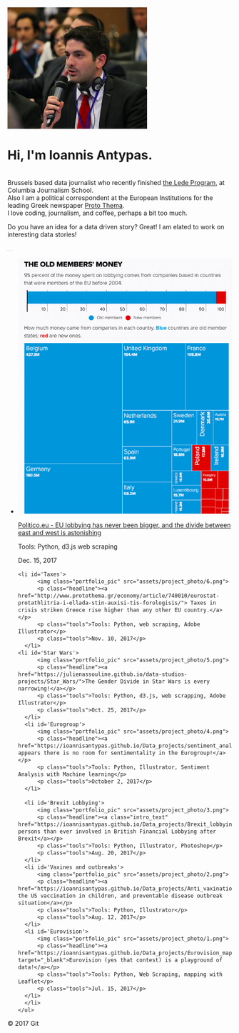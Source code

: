 <!doctype html>
<html>
<head>
  <link href="https://fonts.googleapis.com/css?family=Bree+Serif" rel="stylesheet">
  <link rel="stylesheet" href="assets/css/main.css">
  <title>Ioannis Antypas</title>
  <meta charset="utf-8">
  <meta http-equiv="X-UA-Compatible" content="IE=edge">
  <meta name="viewport" content="width=device-width, initial-scale=1">
  <meta name="description" content="Ioannis Antypas - Portfolio">
  <meta name="keywords" content="Ioannis Antypas, Journalism, Data, Data Visualization, Graphics, Brussels">
  <meta name="author" content="Ioannis Antypas">
  <meta property="og:image" content="assets/Preview_Thumbnail.png">
  
</head>

<body>

<div id="container">

  <div class="intro">
          <div class="">
              <img id="profile_pic" src="assets/self.png">
          </div>
          <div class="header">
              <div class="text-center">
                  <h1 class="text-center page-header">Hi, I'm Ioannis Antypas.</h1>
                  <p class="text-center intro_text">
                      <br>Brussels based data journalist who recently finished <a href="http://ledeprogram.com" target="_blank">the Lede Program</a>, at Columbia Journalism School.
                      <br>Also I am a political correspondent at the European Institutions for the leading Greek newspaper <a href="http://www.protothema.gr/blogs/blogger/?blid=485" target="_blank">Proto Thema</a>.
                      <br>I love coding, journalism, and coffee, perhaps a bit too much.
                  </p>
                  <p class="text-center intro_text italic">
                      Do you have an idea for a data driven story? Great! I am elated to work on interesting data stories!
                  </p>
              </div>
          </div>
  </div>
  <div id="buttons">
    <a href="mailto:antypas.ioannis@gmail.com"><img src="assets/mail.jpg" width="1" height="1" border="0"/></a>
    <a href="https://www.linkedin.com/in/ioannis-antypas-98552248/"><img src="assets/linkedin.png" width="1" height="1" border="0"/></a>
    <a href="https://github.com/IoannisAntypas"><img src="assets/github.png" width="1" height="1" border="0"/></a>
  </div>
  <div id="portfolio">
    <ul>
      <li id='EU Lobbying'>
        <img class="portfolio_pic" src="assets/project_photo/8.png">
        <p class="headline"><a href="https://www.politico.eu/article/transparency-register-analysis-lobbying-east-west-skew-european-union/"> Politico.eu - EU lobbying has never been bigger, and the divide between east and west is astonishing</a></p>
        <p class="tools">Tools: Python, d3.js web scraping</p>
        <p class="tools">Dec. 15, 2017</p>
      </li>

    <li id='Taxes'>
          <img class="portfolio_pic" src="assets/project_photo/6.png">
          <p class="headline"><a href="http://www.protothema.gr/economy/article/740010/eurostat-protathlitria-i-ellada-stin-auxisi-tis-forologisis/"> Taxes in crisis striken Greece rise higher than any other EU country.</a></p>
          <p class="tools">Tools: Python, web scraping, Adobe Illustrator</p>
          <p class="tools">Nov. 10, 2017</p>
      </li>
    <li id='Star Wars'>
          <img class="portfolio_pic" src="assets/project_photo/5.png">
          <p class="headline"><a href="https://julienassouline.github.io/data-studios-projects/Star_Wars/">The Gender Divide in Star Wars is every narrowing!</a></p>
          <p class="tools">Tools: Python, d3.js, web scrapping, Adobe Illustrator</p>
          <p class="tools">Oct. 25, 2017</p>
      </li>
      <li id='Eurogroup'>
          <img class="portfolio_pic" src="assets/project_photo/4.png">
          <p class="headline"><a href="https://ioannisantypas.github.io/Data_projects/sentiment_analysis/">It appears there is no room for sentimentality in the Eurogroup!</a></p>
          <p class="tools">Tools: Python, Illustrator, Sentiment Analysis with Machine learning</p>
          <p class="tools">October 2, 2017</p>
      </li>
      
      <li id='Brexit Lobbying'>
          <img class="portfolio_pic" src="assets/project_photo/3.png">
          <p class="headline"><a class="intro_text" href="https://ioannisantypas.github.io/Data_projects/Brexit_lobbying/">More persons than ever involved in British Financial Lobbying after Brexit</a></p>
          <p class="tools">Tools: Python, Illustrator, Photoshop</p>
          <p class="tools">Aug. 20, 2017</p>
      </li>
      <li id='Vaxines and outbreaks'>
          <img class="portfolio_pic" src="assets/project_photo/2.png">
          <p class="headline"><a href="https://ioannisantypas.github.io/Data_projects/Anti_vaxinations_a_ticking_time_bomb/">Analyzing the US vaccination in children, and preventable disease outbreak situation</a></p>
          <p class="tools">Tools: Python, Illustrator</p>
          <p class="tools">Aug. 12, 2017</p>
      </li>
      <li id='Eurovision'>
          <img class="portfolio_pic" src="assets/project_photo/1.png">
          <p class="headline"><a href="https://ioannisantypas.github.io/Data_projects/Eurovision_map/" target="_blank">Eurovision (yes that contest) is a playground of data!</a></p>
          <p class="tools">Tools: Python, Web Scraping, mapping with Leaflet</p>
          <p class="tools">Jul. 15, 2017</p>
      </li>
      </li>
    </ul>
  </div>
</div>
</body>
</html>
© 2017 Git
